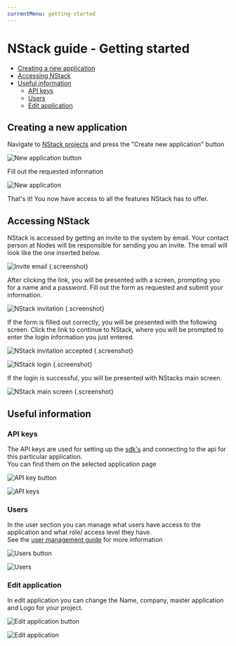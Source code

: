 ```yaml
---
currentMenu: getting-started
---
```


# NStack guide - Getting started

* [Creating a new application](#creating-a-new-application)
* [Accessing NStack](#accessing-nstack)
* [Useful information](#useful-information)
	* [API keys](#api-keys)
	* [Users](#users)
	* [Edit application](#edit-application)

## Creating a new application

Navigate to [NStack projects](https://nstack.io/admin/projects) and press the "Create new application" button

![New application button](../../images/Guides/GettingStarted/New_application_button.png)

Fill out the requested information

![New application](../../images/Guides/GettingStarted/Create_new_application.png)

That's it! You now have access to all the features NStack has to offer.

## Accessing NStack

NStack is accessed by getting an invite to the system by email. Your contact person at Nodes will be responsible for sending you an invite. The email will look like the one inserted below.

![Invite email](../../images/Guides/GettingStarted/invite_email.png)  {.screenshot}

After clicking the link, you will be presented with a screen, prompting you for a name and a password. Fill out the form as requested and submit your information.

![NStack invitation](../../images/Guides/GettingStarted/nstack_invitation.png)  {.screenshot}

If the form is filled out correctly, you will be presented with the following screen. Click the link to continue to NStack, where you will be prompted to enter the login information you just entered.

![NStack invitation accepted](../../images/Guides/GettingStarted/nstack_invitation_accepted.png) {.screenshot}

![NStack login](../../images/Guides/GettingStarted/nstack_login.png) {.screenshot}

If the login is successful, you will be presented with NStacks main screen.

![NStack main screen](../../images/Guides/GettingStarted/nstack_main2.png) {.screenshot}

## Useful information

### API keys
The API keys are used for setting up the [sdk's](../../sdks.html) and connecting to the api for this particular application.  
You can find them on the selected application page

![API key button](../../images/Guides/GettingStarted/API_Keys_Button.png)

![API keys](../../images/Guides/GettingStarted/API_Keys.png)

### Users
In the user section you can manage what users have access to the application and what role/ access level they have.  
See the [user management guide](user-management.html) for more information

![Users button](../../images/Guides/GettingStarted/Users_Button.png)

![Users](../../images/Guides/GettingStarted/Users.png)

### Edit application
In edit application you can change the Name, company, master application and Logo for your project.

![Edit application button](../../images/Guides/GettingStarted/Edit_Project_Button.png)

![Edit application](../../images/Guides/GettingStarted/Edit_Project.png)
